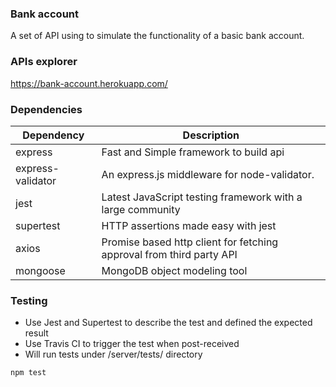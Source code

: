 ### Bank account

A set of API using to simulate the functionality of a basic bank account.

### APIs explorer

https://bank-account.herokuapp.com/

### Dependencies

| Dependency        | Description                                                          |
| ----------------- | -------------------------------------------------------------------- |
| express           | Fast and Simple framework to build api                               |
| express-validator | An express.js middleware for node-validator.                         |
| jest              | Latest JavaScript testing framework with a large community           |
| supertest         | HTTP assertions made easy with jest                                  |
| axios             | Promise based http client for fetching approval from third party API |
| mongoose          | MongoDB object modeling tool                                         |

### Testing

- Use Jest and Supertest to describe the test and defined the expected result
- Use Travis CI to trigger the test when post-received
- Will run tests under /server/tests/ directory

```
npm test
```
